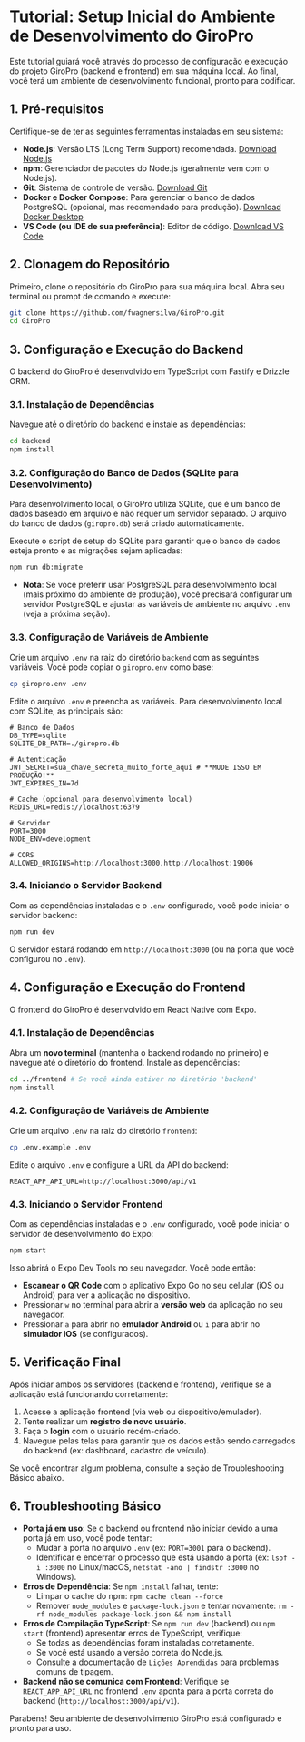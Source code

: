 # Tutorial: Setup Inicial do Ambiente de Desenvolvimento do GiroPro

Este tutorial guiará você através do processo de configuração e execução do projeto GiroPro (backend e frontend) em sua máquina local. Ao final, você terá um ambiente de desenvolvimento funcional, pronto para codificar.

## 1. Pré-requisitos

Certifique-se de ter as seguintes ferramentas instaladas em seu sistema:

*   **Node.js**: Versão LTS (Long Term Support) recomendada. [Download Node.js](https://nodejs.org/en/download/)
*   **npm**: Gerenciador de pacotes do Node.js (geralmente vem com o Node.js).
*   **Git**: Sistema de controle de versão. [Download Git](https://git-scm.com/downloads)
*   **Docker e Docker Compose**: Para gerenciar o banco de dados PostgreSQL (opcional, mas recomendado para produção). [Download Docker Desktop](https://www.docker.com/products/docker-desktop/)
*   **VS Code (ou IDE de sua preferência)**: Editor de código. [Download VS Code](https://code.visualstudio.com/)

## 2. Clonagem do Repositório

Primeiro, clone o repositório do GiroPro para sua máquina local. Abra seu terminal ou prompt de comando e execute:

```bash
git clone https://github.com/fwagnersilva/GiroPro.git
cd GiroPro
```

## 3. Configuração e Execução do Backend

O backend do GiroPro é desenvolvido em TypeScript com Fastify e Drizzle ORM.

### 3.1. Instalação de Dependências

Navegue até o diretório do backend e instale as dependências:

```bash
cd backend
npm install
```

### 3.2. Configuração do Banco de Dados (SQLite para Desenvolvimento)

Para desenvolvimento local, o GiroPro utiliza SQLite, que é um banco de dados baseado em arquivo e não requer um servidor separado. O arquivo do banco de dados (`giropro.db`) será criado automaticamente.

Execute o script de setup do SQLite para garantir que o banco de dados esteja pronto e as migrações sejam aplicadas:

```bash
npm run db:migrate
```

*   **Nota**: Se você preferir usar PostgreSQL para desenvolvimento local (mais próximo do ambiente de produção), você precisará configurar um servidor PostgreSQL e ajustar as variáveis de ambiente no arquivo `.env` (veja a próxima seção).

### 3.3. Configuração de Variáveis de Ambiente

Crie um arquivo `.env` na raiz do diretório `backend` com as seguintes variáveis. Você pode copiar o `giropro.env` como base:

```bash
cp giropro.env .env
```

Edite o arquivo `.env` e preencha as variáveis. Para desenvolvimento local com SQLite, as principais são:

```dotenv
# Banco de Dados
DB_TYPE=sqlite
SQLITE_DB_PATH=./giropro.db

# Autenticação
JWT_SECRET=sua_chave_secreta_muito_forte_aqui # **MUDE ISSO EM PRODUÇÃO!**
JWT_EXPIRES_IN=7d

# Cache (opcional para desenvolvimento local)
REDIS_URL=redis://localhost:6379

# Servidor
PORT=3000
NODE_ENV=development

# CORS
ALLOWED_ORIGINS=http://localhost:3000,http://localhost:19006
```

### 3.4. Iniciando o Servidor Backend

Com as dependências instaladas e o `.env` configurado, você pode iniciar o servidor backend:

```bash
npm run dev
```

O servidor estará rodando em `http://localhost:3000` (ou na porta que você configurou no `.env`).

## 4. Configuração e Execução do Frontend

O frontend do GiroPro é desenvolvido em React Native com Expo.

### 4.1. Instalação de Dependências

Abra um **novo terminal** (mantenha o backend rodando no primeiro) e navegue até o diretório do frontend. Instale as dependências:

```bash
cd ../frontend # Se você ainda estiver no diretório 'backend'
npm install
```

### 4.2. Configuração de Variáveis de Ambiente

Crie um arquivo `.env` na raiz do diretório `frontend`:

```bash
cp .env.example .env
```

Edite o arquivo `.env` e configure a URL da API do backend:

```dotenv
REACT_APP_API_URL=http://localhost:3000/api/v1
```

### 4.3. Iniciando o Servidor Frontend

Com as dependências instaladas e o `.env` configurado, você pode iniciar o servidor de desenvolvimento do Expo:

```bash
npm start
```

Isso abrirá o Expo Dev Tools no seu navegador. Você pode então:

*   **Escanear o QR Code** com o aplicativo Expo Go no seu celular (iOS ou Android) para ver a aplicação no dispositivo.
*   Pressionar `w` no terminal para abrir a **versão web** da aplicação no seu navegador.
*   Pressionar `a` para abrir no **emulador Android** ou `i` para abrir no **simulador iOS** (se configurados).

## 5. Verificação Final

Após iniciar ambos os servidores (backend e frontend), verifique se a aplicação está funcionando corretamente:

1.  Acesse a aplicação frontend (via web ou dispositivo/emulador).
2.  Tente realizar um **registro de novo usuário**.
3.  Faça o **login** com o usuário recém-criado.
4.  Navegue pelas telas para garantir que os dados estão sendo carregados do backend (ex: dashboard, cadastro de veículo).

Se você encontrar algum problema, consulte a seção de Troubleshooting Básico abaixo.

## 6. Troubleshooting Básico

*   **Porta já em uso**: Se o backend ou frontend não iniciar devido a uma porta já em uso, você pode tentar:
    *   Mudar a porta no arquivo `.env` (ex: `PORT=3001` para o backend).
    *   Identificar e encerrar o processo que está usando a porta (ex: `lsof -i :3000` no Linux/macOS, `netstat -ano | findstr :3000` no Windows).
*   **Erros de Dependência**: Se `npm install` falhar, tente:
    *   Limpar o cache do npm: `npm cache clean --force`
    *   Remover `node_modules` e `package-lock.json` e tentar novamente: `rm -rf node_modules package-lock.json && npm install`
*   **Erros de Compilação TypeScript**: Se `npm run dev` (backend) ou `npm start` (frontend) apresentar erros de TypeScript, verifique:
    *   Se todas as dependências foram instaladas corretamente.
    *   Se você está usando a versão correta do Node.js.
    *   Consulte a documentação de `Lições Aprendidas` para problemas comuns de tipagem.
*   **Backend não se comunica com Frontend**: Verifique se `REACT_APP_API_URL` no frontend `.env` aponta para a porta correta do backend (`http://localhost:3000/api/v1`).

Parabéns! Seu ambiente de desenvolvimento GiroPro está configurado e pronto para uso.

